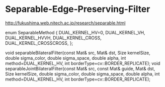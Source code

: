 # Separable-Edge-Preserving-Filter
http://fukushima.web.nitech.ac.jp/research/separable.html

  enum SeparableMethod
  {
  	DUAL_KERNEL_HV=0,
  	DUAL_KERNEL_VH,
  	DUAL_KERNEL_HVVH,
  	DUAL_KERNEL_CROSS,
  	DUAL_KERNEL_CROSSCROSS,
  };
  
  void separableBilateralFilter(const Mat& src, Mat& dst, Size kernelSize, double sigma_color, double sigma_space, double alpha, int method=DUAL_KERNEL_HV, int borderType=cv::BORDER_REPLICATE);
  void separableJointBilateralFilter(const Mat& src, const Mat& guide, Mat& dst, Size kernelSize, double sigma_color, double sigma_space, double alpha, int method=DUAL_KERNEL_HV, int borderType=cv::BORDER_REPLICATE);
